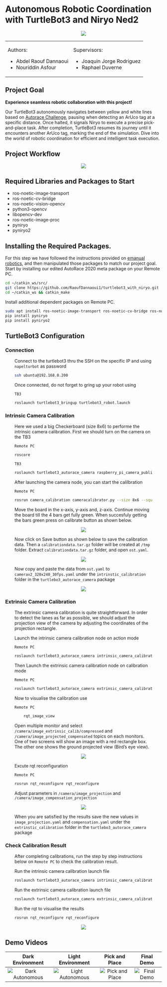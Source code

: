 # Autonomous Robotic Coordination with TurtleBot3 and Niryo Ned2
<div style="text-align: center">
  <img src="images/main.png"/>
</div>

<table style="width:100%; border: none">
<tr>
<td> 

Authors:
  - Abdel Raouf Dannaoui 
  - Nouriddin Asfour
</td>

<td>

Supervisors:
 - Joaquin Jorge Rodriguez
 - Raphael Duverne
</td>
</tr>
</table>




## Project Goal
<b>Experience seamless robotic collaboration with this project!</b><br>

Our TurtleBot3 autonomously navigates between yellow and white lines based on [Autorace Challenge][1], pausing when detecting an ArUco tag at a specific distance. Once halted, it signals Niryo to execute a precise pick-and-place task. After completion, TurtleBot3 resumes its journey until it encounters another ArUco tag, marking the end of the simulation. Dive into the world of robotic coordination for efficient and intelligent task execution.




## Project Workflow 
<div style="text-align: center">
  <img src="images/flowchart.png"/>
</div>




## Required Libraries and Packages to Start
- ros-noetic-image-transport 
- ros-noetic-cv-bridge 
- ros-noetic-vision-opencv 
- python3-opencv 
- libopencv-dev 
- ros-noetic-image-proc
- pyniryo
- pyniryo2




## Installing the Required Packages.
For this step we have followed the instructions provided on [emanual robotics][1], and then manipulated those packages to match our project goal. Start by installing our edited AutoRace 2020 meta package on your Remote PC.

```bash
cd ~/catkin_ws/src/
git clone https://github.com/RaoufDannaoui1/turtlebot3_with_niryo.git
cd ~/catkin_ws && catkin_make
```     
Install additional dependent packages on Remote PC.

```bash
sudo apt install ros-noetic-image-transport ros-noetic-cv-bridge ros-noetic-vision-opencv python3-opencv libopencv-dev ros-noetic-image-proc
pip install pyniryo
pip install pyniryo2
```



## TurtleBot3 Configuration
### Connection
<div style="padding: 0 30px">

Connect to the turtlebot3 thru the SSH on the specific IP and using `napelturbot` as password
```bash
ssh ubuntu@192.168.0.200
```

Once connected, do not forget to gring up your robot using

`TB3`
```bash
roslaunch turtlebot3_bringup turtlebot3_robot.launch 
```
</div>

### Intrinsic Camera Calibration
<div style="padding: 0 30px">

Here we used a big Checkerboard (size 8x6) to performe the intrinsic camera calibration. First we should turn on the camera on the TB3 

`Remote PC`
```bash
roscore
```
`TB3`
```bash
roslaunch turtlebot3_autorace_camera raspberry_pi_camera_publish.launch
```     

After launching the camera node, you can start the calilbration 

`Remote PC`
```bash
rosrun camera_calibration cameracalibrator.py --size 8x6 --square 0.108 image:=/camera/image camera:=/camera
```

Move the board in the x-axis, y-axis and, z-axis. Continue moving the board till the 4 bars get fully green. When succesfuly getting the bars green press on calibrate button as shown below.

<div style="text-align: center">
  <img src="images/int_calib_calib.png"/>
</div>

Now click on Save button as shown below  to save the calibration data. Then a `calibrationdata.tar.gz` folder will be created at ``/tmp`` folder. Extract `calibrationdata.tar.gz` folder, and open `ost.yaml`.

<div style="text-align: center">
  <img src="images/int_calib_save.png"/>
</div>

 Now copy and paste the data from `ost.yaml` to `camerav2_320x240_30fps.yaml` under the `intrinstic_calibration` folder in the `turtlebo3_autorace_camera` package

<div style="text-align: center">
  <img src="images/int_calib_data.png"/>
</div>

</div>




### Extrinsic Camera Calibration
<div style="padding: 0 30px">
The extrinsic camera calibration is quite straightforward. In order to detect the lanes as far as possible, we should adjust the projection view of the camera by adjusting the coordinates of the projection rectangle.

Launch the intrinsic camera calibration node on action mode 

`Remote PC`
```bash
roslaunch turtlebot3_autorace_camera intrinsic_camera_calibration.launch mode:=action
```

Then Launch the extrinsic camera calibration node on calibration mode 

`Remote PC`
```bash
roslaunch turtlebot3_autorace_camera extrinsic_camera_calibration.launch mode:=calibration
```

Now to visualise the calibration use 

`Remote PC`
```bash
    rqt_image_view
```

Open multiple monitor and select `/camera/image_extrinsic_calib/compressed` and `/camera/image_projected_compensated` topics on each monitors. One of two screens will show an image with a red rectangle box. The other one shows the ground projected view (Bird’s eye view).

<div style="text-align: center">
  <img src="images/ext_calib_calib.png"/>
</div>

Excute rqt reconfiguration 

`Remote PC`
```bash
rosrun rqt_reconfigure rqt_reconfigure
```

Adjust parameters in `/camera/image_projection` and `/camera/image_compensation_projection`

<div style="text-align: center">
  <img src="images/ext_calib_data.png"/>
</div>

When you are satisfied by the results save the new values in `image_projection.yaml` and `compensation.yaml` under the `extrinstic_calibration` folder in the `turtlebo3_autorace_camera` package
</div>




### Check Calibration Result
<div style="padding: 0 30px">

After completing calibrations, run the step by step instructions below on `Remote PC` to check the calibration result.


Run the intrinsic camera calibration launch file
```bash
roslaunch turtlebot3_autorace_camera intrinsic_camera_calibration.launch mode:=action
```

Run the extrinsic camera calibration launch file
```bash
roslaunch turtlebot3_autorace_camera extrinsic_camera_calibration.launch mode:=action
```

Run the rqt to visualise the results
```bash
rosrun rqt_reconfigure rqt_reconfigure
```

<div style="text-align: center">
  <img src="images/int_ext_res.png"/>
</div>

</div>




## Demo Videos

| Dark Environment | Light Environment | Pick and Place | Final Demo |
| :--------------: | :---------------: | :------------: | :--------: |
| ![Dark Autonomous](images/dark_autonomous.gif) | ![Light Autonomous](images/light_autonomous.gif) | ![Pick and Place](images/pick_n_place.gif) | ![Final Demo](images/finalVideo.gif) |



[1]:https://emanual.robotis.com/docs/en/platform/turtlebot3/autonomous_driving/#autonomous-driving

